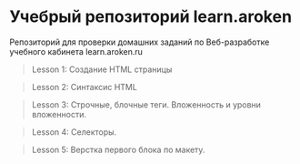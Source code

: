 # Учебрый репозиторий learn.aroken

Репозиторий для проверки домашних заданий по Веб-разработке учебного кабинета learn.aroken.ru

> Lesson 1:
> Создание HTML страницы

> Lesson 2:
> Синтаксис HTML

> Lesson 3:
> Строчные, блочные теги. Вложенность и уровни вложенности.

> Lesson 4:
> Селекторы.

> Lesson 5:
> Верстка первого блока по макету.

